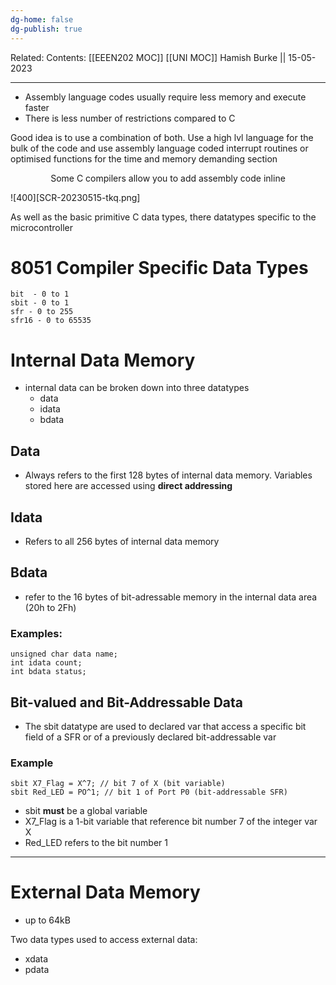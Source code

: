 ```yaml
---
dg-home: false
dg-publish: true
---
```

Related: 
Contents: [[EEEN202 MOC]]
[[UNI MOC]]
Hamish Burke || 15-05-2023
***

- Assembly language codes usually require less memory and execute faster
- There is less number of restrictions compared to C

Good idea is to use a combination of both. Use a high lvl language for the bulk of the code and use assembly language coded interrupt routines or optimised functions for the time and memory demanding section

<p align="center">
Some C compilers allow you to add assembly code inline
</p>

![400][SCR-20230515-tkq.png]

As well as the basic primitive C data types, there datatypes specific to the microcontroller

# 8051 Compiler Specific Data Types

```
bit  - 0 to 1
sbit - 0 to 1
sfr - 0 to 255
sfr16 - 0 to 65535
```

# Internal Data Memory

- internal data can be broken down into three datatypes
	- data
	- idata
	- bdata

## Data

- Always refers to the first 128 bytes of internal data memory. Variables stored here are accessed using **direct addressing**

## Idata

- Refers to all 256 bytes of internal data memory

## Bdata

- refer to the 16 bytes of bit-adressable memory in the internal data area (20h to 2Fh)

### Examples:

```
unsigned char data name;
int idata count;
int bdata status;
```

## Bit-valued and Bit-Addressable Data

- The sbit datatype are used to declared var that access a specific bit field of a SFR or of a previously declared bit-addressable var

### Example

```
sbit X7_Flag = X^7; // bit 7 of X (bit variable)
sbit Red_LED = PO^1; // bit 1 of Port P0 (bit-addressable SFR)
```

- sbit **must** be a global variable
- X7_Flag is a 1-bit variable that reference bit number 7 of the integer  var X
- Red_LED refers to the bit number 1 


***

# External Data Memory

- up to 64kB

Two data types used to access external data:
- xdata
- pdata

